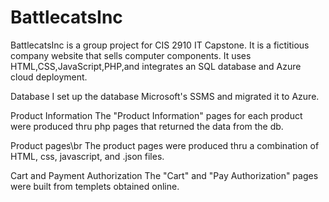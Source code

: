 # BattlecatsInc
BattlecatsInc is a group project for CIS 2910 IT Capstone.
It is a fictitious company website that sells computer components. 
It uses HTML,CSS,JavaScript,PHP,and integrates an SQL database and Azure cloud deployment.

Database
I set up the database Microsoft's SSMS and migrated it to Azure.

Product Information
The "Product Information" pages for each product were produced thru php pages that returned the data from the db.

Product pages\br
The product pages were produced thru a combination of HTML, css, javascript, and .json files.

Cart and Payment Authorization
The "Cart" and "Pay Authorization" pages were built from templets obtained online.
